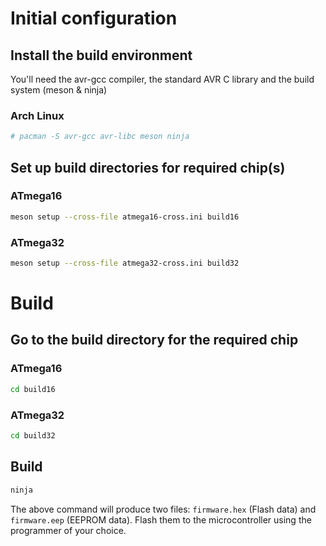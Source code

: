 # Initial configuration

## Install the build environment

You'll need the avr-gcc compiler, the standard AVR C library and the build system (meson & ninja)

### Arch Linux
```sh
# pacman -S avr-gcc avr-libc meson ninja
```

## Set up build directories for required chip(s)

### ATmega16
```sh
meson setup --cross-file atmega16-cross.ini build16
```

### ATmega32
```sh
meson setup --cross-file atmega32-cross.ini build32
```

# Build

## Go to the build directory for the required chip

### ATmega16

```sh
cd build16
```

### ATmega32

```sh
cd build32
```

## Build

```sh
ninja
```

The above command will produce two files: `firmware.hex` (Flash data) and `firmware.eep` (EEPROM data).
Flash them to the microcontroller using the programmer of your choice.
